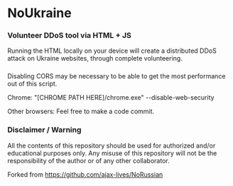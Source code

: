 # NoUkraine
### Volunteer DDoS tool via HTML + JS

Running the HTML locally on your device will create a distributed DDoS attack on Ukraine websites, through complete volunteering.

###
Disabling CORS may be necessary to be able to get the most performance out of this script.

Chrome:
"[CHROME PATH HERE]/chrome.exe" --disable-web-security

Other browsers:
Feel free to make a code commit.

### Disclaimer / Warning

All the contents of this repository should be used for authorized and/or educational purposes only. Any misuse of this repository will not be the responsibility of the author or of any other collaborator.


Forked from https://github.com/ajax-lives/NoRussian
